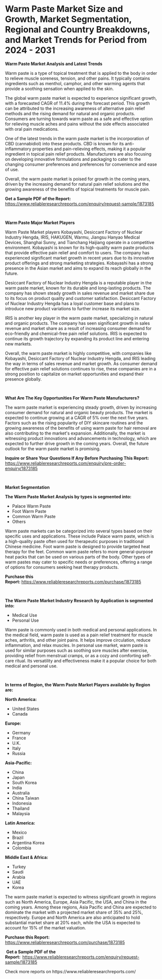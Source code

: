 <p><h1>Warm Paste Market Size and Growth, Market Segmentation, Regional and Country Breakdowns, and Market Trends for Period from 2024 -  2031</h1></p><p><strong>Warm Paste Market Analysis and Latest Trends</strong></p>
<p><p>Warm paste is a type of topical treatment that is applied to the body in order to relieve muscle soreness, tension, and other pains. It typically contains ingredients such as menthol, camphor, and other warming agents that provide a soothing sensation when applied to the skin.</p><p>The global warm paste market is expected to experience significant growth, with a forecasted CAGR of 11.4% during the forecast period. This growth can be attributed to the increasing awareness of alternative pain relief methods and the rising demand for natural and organic products. Consumers are turning towards warm paste as a safe and effective option for relieving muscle aches and pains without the side effects associated with oral pain medications.</p><p>One of the latest trends in the warm paste market is the incorporation of CBD (cannabidiol) into these products. CBD is known for its anti-inflammatory properties and pain-relieving effects, making it a popular ingredient in topical pain relief products. Manufacturers are also focusing on developing innovative formulations and packaging to cater to the changing consumer preferences and preferences for convenience and ease of use.</p><p>Overall, the warm paste market is poised for growth in the coming years, driven by the increasing demand for natural pain relief solutions and the growing awareness of the benefits of topical treatments for muscle pain.</p></p>
<p><strong>Get a Sample PDF of the Report:&nbsp;</strong> <a href="https://www.reliableresearchreports.com/enquiry/request-sample/1873185">https://www.reliableresearchreports.com/enquiry/request-sample/1873185</a></p>
<p>&nbsp;</p>
<p><strong>Warm Paste Major Market Players</strong></p>
<p><p>Warm Paste Market players Kobayashi, Desiccant Factory of Nuclear Industry Hengda, IRIS, HAKUGEN, Warmu, Jiangsu Hanyao Medical Devices, Shanghai Sunny, and Tianchang Haijiang operate in a competitive environment. Kobayashi is known for its high-quality warm paste products that provide effective pain relief and comfort to users. The company has experienced significant market growth in recent years due to its innovative product offerings and strong marketing strategies. Kobayashi has a strong presence in the Asian market and aims to expand its reach globally in the future.</p><p>Desiccant Factory of Nuclear Industry Hengda is a reputable player in the warm paste market, known for its durable and long-lasting products. The company has shown steady growth in sales revenue and market share due to its focus on product quality and customer satisfaction. Desiccant Factory of Nuclear Industry Hengda has a loyal customer base and plans to introduce new product variations to further increase its market size.</p><p>IRIS is another key player in the warm paste market, specializing in natural and organic products. The company has seen significant growth in sales revenue and market share as a result of increasing consumer demand for eco-friendly and chemical-free pain relief solutions. IRIS is expected to continue its growth trajectory by expanding its product line and entering new markets.</p><p>Overall, the warm paste market is highly competitive, with companies like Kobayashi, Desiccant Factory of Nuclear Industry Hengda, and IRIS leading the way in terms of sales revenue and market growth. As consumer demand for effective pain relief solutions continues to rise, these companies are in a strong position to capitalize on market opportunities and expand their presence globally.</p></p>
<p>&nbsp;</p>
<p><strong>What Are The Key Opportunities For Warm Paste Manufacturers?</strong></p>
<p><p>The warm paste market is experiencing steady growth, driven by increasing consumer demand for natural and organic beauty products. The market is expected to continue growing at a CAGR of 5% over the next five years. Factors such as the rising popularity of DIY skincare routines and the growing awareness of the benefits of using warm paste for hair removal are also contributing to the market's expansion. Additionally, the market is witnessing product innovations and advancements in technology, which are expected to further drive growth in the coming years. Overall, the future outlook for the warm paste market is promising.</p></p>
<p><strong>Inquire or Share Your Questions If Any Before Purchasing This Report:</strong> <a href="https://www.reliableresearchreports.com/enquiry/pre-order-enquiry/1873185">https://www.reliableresearchreports.com/enquiry/pre-order-enquiry/1873185</a></p>
<p>&nbsp;</p>
<p><strong>Market Segmentation</strong></p>
<p><strong>The Warm Paste Market Analysis by types is segmented into:</strong></p>
<p><ul><li>Palace Warm Paste</li><li>Foot Warm Paste</li><li>Common Warm Paste</li><li>Others</li></ul></p>
<p><p>Warm paste markets can be categorized into several types based on their specific uses and applications. These include Palace warm paste, which is a high-quality paste often used for therapeutic purposes in traditional Chinese medicine. Foot warm paste is designed to provide targeted heat therapy for the feet. Common warm paste refers to more general-purpose heat packs that can be used on various parts of the body. Other types of warm pastes may cater to specific needs or preferences, offering a range of options for consumers seeking heat therapy products.</p></p>
<p><strong>Purchase this Report:&nbsp;</strong><a href="https://www.reliableresearchreports.com/purchase/1873185">https://www.reliableresearchreports.com/purchase/1873185</a></p>
<p>&nbsp;</p>
<p><strong>The Warm Paste Market Industry Research by Application is segmented into:</strong></p>
<p><ul><li>Medical Use</li><li>Personal Use</li></ul></p>
<p><p>Warm paste is commonly used in both medical and personal applications. In the medical field, warm paste is used as a pain relief treatment for muscle aches, arthritis, and other joint pains. It helps improve circulation, reduce inflammation, and relax muscles. In personal use market, warm paste is used for similar purposes such as soothing sore muscles after exercise, providing relief from menstrual cramps, or as a cozy and comforting self-care ritual. Its versatility and effectiveness make it a popular choice for both medical and personal use.</p></p>
<p>&nbsp;</p>
<p><strong>In terms of Region, the Warm Paste Market Players available by Region are:</strong></p>
<p>
    <p> <strong> North America: </strong>
        <ul>
            <li>United States</li>
            <li>Canada</li>
        </ul>
        </p> 
    <p> <strong> Europe: </strong>
        <ul>
            <li>Germany</li>
            <li>France</li>
            <li>U.K.</li>
            <li>Italy</li>
            <li>Russia</li>
        </ul>
        </p> 
    <p> <strong> Asia-Pacific: </strong>
        <ul>
            <li>China</li>
            <li>Japan</li>
            <li>South Korea</li>
            <li>India</li>
            <li>Australia</li>
            <li>China Taiwan</li>
            <li>Indonesia</li>
            <li>Thailand</li>
            <li>Malaysia</li>
        </ul>
        </p> 
    <p> <strong> Latin America: </strong>
        <ul>
            <li>Mexico</li>
            <li>Brazil</li>
            <li>Argentina Korea</li>
            <li>Colombia</li>
        </ul>
        </p> 
    <p> <strong> Middle East & Africa: </strong>
        <ul>
            <li>Turkey</li>
            <li>Saudi</li>
            <li>Arabia</li>
            <li>UAE</li>
            <li>Korea</li>
        </ul>
    </p>
    </p>
<p><p>The warm paste market is expected to witness significant growth in regions such as North America, Europe, Asia Pacific, the USA, and China in the coming years. Among these regions, Asia Pacific and China are expected to dominate the market with a projected market share of 35% and 25%, respectively. Europe and North America are also anticipated to hold substantial market share at 20% each, while the USA is expected to account for 15% of the market valuation.</p></p>
<p><strong>Purchase this Report: </strong><a href="https://www.reliableresearchreports.com/purchase/1873185">https://www.reliableresearchreports.com/purchase/1873185</a></p>
<p>&nbsp;<strong>Get a Sample PDF of the Report:&nbsp;&nbsp;</strong><a href="https://www.reliableresearchreports.com/enquiry/request-sample/1873185">https://www.reliableresearchreports.com/enquiry/request-sample/1873185</a></p>
<p><strong></strong></p>
<p>Check more reports on https://www.reliableresearchreports.com/</p>